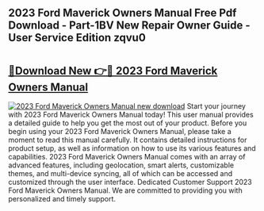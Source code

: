 ## 2023 Ford Maverick Owners Manual Free Pdf Download - Part-1BV New Repair Owner Guide - User Service Edition zqvu0

# <h2><a href="http://bc23227.oget.top/?id=2023+Ford+Maverick+Owners+Manual">🔗Download New 👉🔴 2023 Ford Maverick Owners Manual</a></h2>

[![2023 Ford Maverick Owners Manual new download](https://i.imgur.com/5g1atiW.png)](http://bc23227.oget.top/?id=2023+Ford+Maverick+Owners+Manual)
Start your journey with 2023 Ford Maverick Owners Manual today! This user manual provides a detailed guide to help you get the most out of your product. Before you begin using your 2023 Ford Maverick Owners Manual, please take a moment to read this manual carefully. It contains detailed instructions for product setup, as well as information on how to use its various features and capabilities. 2023 Ford Maverick Owners Manual comes with an array of advanced features, including geolocation, smart alerts, customizable themes, and multi-device syncing, all of which can be accessed and customized through the user interface. Dedicated Customer Support 2023 Ford Maverick Owners Manual. We are committed to providing you with personalized and timely support.

